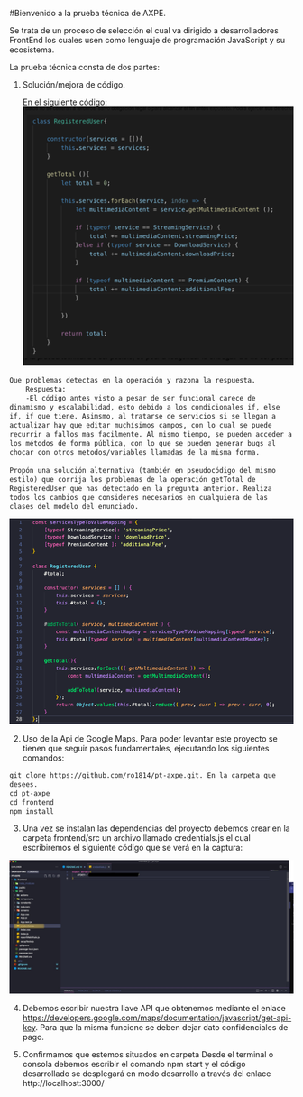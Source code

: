 #Bienvenido a la prueba técnica de AXPE. 

Se trata de un proceso de selección el cual va dirigido a desarrolladores FrontEnd los cuales usen como lenguaje de programación JavaScript y su ecosistema. 

La prueba técnica consta de dos partes:

1. Solución/mejora de código.

    En el siguiente código:
    ![Screenshot](codigo-a-solucionar.png)

```
Que problemas detectas en la operación y razona la respuesta.
    Respuesta:
    -El código antes visto a pesar de ser funcional carece de dinamismo y escalabilidad, esto debido a los condicionales if, else if, if que tiene. Asimsmo, al tratarse de servicios si se llegan a actualizar hay que editar muchísimos campos, con lo cual se puede recurrir a fallos mas facilmente. Al mismo tiempo, se pueden acceder a los métodos de forma pública, con lo que se pueden generar bugs al chocar con otros metodos/variables llamadas de la misma forma.
    
Propón una solución alternativa (también en pseudocódigo del mismo estilo) que corrija los problemas de la operación getTotal de RegisteredUser que has detectado en la pregunta anterior. Realiza todos los cambios que consideres necesarios en cualquiera de las clases del modelo del enunciado.

```
![Screenshot](solucion-operacion.png)

2. Uso de la Api de Google Maps. Para poder levantar este proyecto se tienen que seguir pasos fundamentales, ejecutando los siguientes comandos:

```
git clone https://github.com/ro1814/pt-axpe.git. En la carpeta que desees.
cd pt-axpe
cd frontend
npm install
```
3. Una vez se instalan las dependencias del proyecto debemos crear en la carpeta frontend/src un archivo llamado credentials.js el cual escribiremos el siguiente código que se verá en la captura:


![Screenshot](captura-credentials.jpg)

4. Debemos escribir nuestra llave API que obtenemos mediante el enlace https://developers.google.com/maps/documentation/javascript/get-api-key. Para que la misma funcione se deben dejar dato confidenciales de pago.

5. Confirmamos que estemos situados en carpeta Desde el terminal o consola debemos escribir el comando npm start y el código desarrollado se desplegará en modo desarrollo a través del enlace http://localhost:3000/

